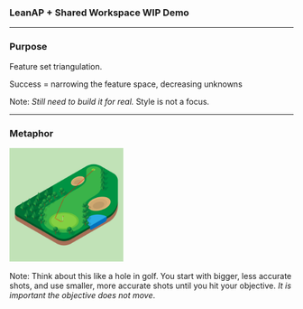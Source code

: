 ### LeanAP + Shared Workspace WIP Demo

---

### Purpose

Feature set triangulation.

Success = narrowing the feature space, decreasing unknowns


Note:
  _Still need to build it for real._
  Style is not a focus.

---

### Metaphor

<img src="img/golf.jpg" alt="Golf" height="40%" width="40%">

Note:
  Think about this like a hole in golf.  You start with bigger, less accurate shots, and use smaller, more accurate shots until you hit your objective.  _It is important the objective does not move_.
